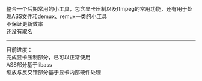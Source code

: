 整合一个后期常用的小工具，包含显卡压制以及ffmpeg的常用功能，还有用于处理ASS文件和demux、remux一类的小工具  
不保证更新效率  
还没有取名  
****
目前进度：  
完成显卡压制部分，已可以正常使用  
ASS部分基于libass  
缩放与反交错部分基于显卡内部硬件处理